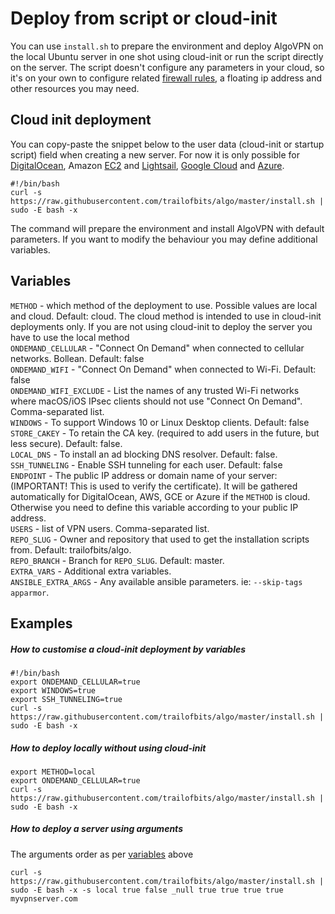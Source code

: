 # Deploy from script or cloud-init

You can use `install.sh` to prepare the environment and deploy AlgoVPN on the local Ubuntu server in one shot using cloud-init or run the script directly on the server. The script doesn't configure any parameters in your cloud, so it's on your own to configure related [firewall rules](/docs/firewalls.md), a floating ip address and other resources you may need.

## Cloud init deployment

You can copy-paste the snippet below to the user data (cloud-init or startup script) field when creating a new server. For now it is only possible for [DigitalOcean](https://www.digitalocean.com/docs/droplets/resources/metadata/), Amazon [EC2](https://docs.aws.amazon.com/AWSEC2/latest/UserGuide/user-data.html) and [Lightsail](https://lightsail.aws.amazon.com/ls/docs/en/articles/lightsail-how-to-configure-server-additional-data-shell-script), [Google Cloud](https://cloud.google.com/compute/docs/startupscript) and [Azure](https://docs.microsoft.com/en-us/azure/virtual-machines/linux/using-cloud-init).

```
#!/bin/bash
curl -s https://raw.githubusercontent.com/trailofbits/algo/master/install.sh | sudo -E bash -x
```
The command will prepare the environment and install AlgoVPN with default parameters. If you want to modify the behaviour you may define additional variables.

## Variables

`METHOD` -  which method of the deployment to use. Possible values are local and cloud. Default: cloud. The cloud method is intended to use in cloud-init deployments only. If you are not using cloud-init to deploy the server you have to use the local method  
`ONDEMAND_CELLULAR` - "Connect On Demand" when connected to cellular networks. Bollean. Default: false  
`ONDEMAND_WIFI` - "Connect On Demand" when connected to Wi-Fi. Default: false  
`ONDEMAND_WIFI_EXCLUDE` - List the names of any trusted Wi-Fi networks where macOS/iOS IPsec clients should not use "Connect On Demand". Comma-separated list.  
`WINDOWS` - To support Windows 10 or Linux Desktop clients. Default: false  
`STORE_CAKEY` - To retain the CA key. (required to add users in the future, but less secure). Default: false.   
`LOCAL_DNS` - To install an ad blocking DNS resolver. Default: false.   
`SSH_TUNNELING` -  Enable SSH tunneling for each user. Default: false  
`ENDPOINT` - The public IP address or domain name of your server: (IMPORTANT! This is used to verify the certificate). It will be gathered automatically for DigitalOcean, AWS, GCE or Azure if the `METHOD` is cloud. Otherwise you need to define this variable according to your public IP address.  
`USERS` - list of VPN users. Comma-separated list.  
`REPO_SLUG` - Owner and repository that used to get the installation scripts from. Default: trailofbits/algo.   
`REPO_BRANCH` - Branch for `REPO_SLUG`. Default: master.  
`EXTRA_VARS` - Additional extra variables.  
`ANSIBLE_EXTRA_ARGS` - Any available ansible parameters. ie: `--skip-tags apparmor`.   

## Examples

##### How to customise a cloud-init deployment by variables

```
#!/bin/bash
export ONDEMAND_CELLULAR=true
export WINDOWS=true
export SSH_TUNNELING=true
curl -s https://raw.githubusercontent.com/trailofbits/algo/master/install.sh | sudo -E bash -x
```

##### How to deploy locally without using cloud-init

```
export METHOD=local
export ONDEMAND_CELLULAR=true
curl -s https://raw.githubusercontent.com/trailofbits/algo/master/install.sh | sudo -E bash -x
```

##### How to deploy a server using arguments

The arguments order as per [variables](#variables) above

```
curl -s https://raw.githubusercontent.com/trailofbits/algo/master/install.sh | sudo -E bash -x -s local true false _null true true true true myvpnserver.com
```
